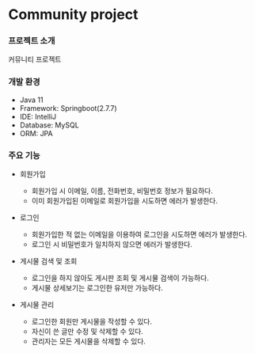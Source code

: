 # Community project
### 프로젝트 소개
커뮤니티 프로젝트

### 개발 환경
- Java 11
- Framework: Springboot(2.7.7)
- IDE: IntelliJ
- Database: MySQL
- ORM: JPA

### 주요 기능
- 회원가입
  - 회원가입 시 이메일, 이름, 전화번호, 비밀번호 정보가 필요하다.
  - 이미 회원가입된 이메일로 회원가입을 시도하면 에러가 발생한다.
  
- 로그인
  - 회원가입한 적 없는 이메일을 이용하여 로그인을 시도하면 에러가 발생한다.
  - 로그인 시 비밀번호가 일치하지 않으면 에러가 발생한다.

- 게시물 검색 및 조회
  - 로그인을 하지 않아도 게시판 조회 및 게시물 검색이 가능하다.
  - 게시물 상세보기는 로그인한 유저만 가능하다.
  
- 게시물 관리
  - 로그인한 회원만 게시물을 작성할 수 있다.
  - 자신이 쓴 글만 수정 및 삭제할 수 있다.
  - 관리자는 모든 게시물을 삭제할 수 있다.
